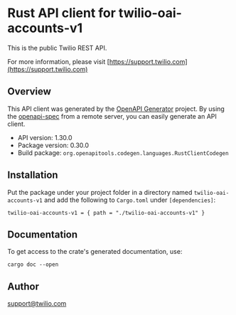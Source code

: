 # Rust API client for twilio-oai-accounts-v1

This is the public Twilio REST API.

For more information, please visit [https://support.twilio.com](https://support.twilio.com)

## Overview

This API client was generated by the [OpenAPI Generator](https://openapi-generator.tech) project.  By using the [openapi-spec](https://openapis.org) from a remote server, you can easily generate an API client.

- API version: 1.30.0
- Package version: 0.30.0
- Build package: `org.openapitools.codegen.languages.RustClientCodegen`

## Installation

Put the package under your project folder in a directory named `twilio-oai-accounts-v1` and add the following to `Cargo.toml` under `[dependencies]`:

```
twilio-oai-accounts-v1 = { path = "./twilio-oai-accounts-v1" }
```

## Documentation

To get access to the crate's generated documentation, use:

```
cargo doc --open
```

## Author

support@twilio.com

